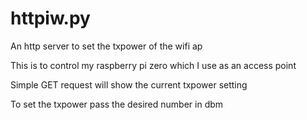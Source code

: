 # httpiw.py
An http server to set the txpower of the wifi ap

This is to control my raspberry pi zero which I use as an access point

Simple GET request will show the current txpower setting

To set the txpower pass the desired number in dbm
